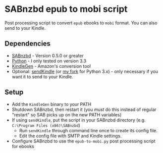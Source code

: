 SABnzbd epub to mobi script
=====

Post processing script to convert `epub` ebooks to `mobi` format. You can also send to your Kindle.

## Dependencies

* [SABnzbd](http://sabnzbd.org/) - Version 0.5.0 or greater
* [Python](http://www.python.org/getit/) - I only tested on version 3.3
* [KindleGen](http://www.amazon.com/gp/feature.html?ie=UTF8&docId=1000765211) - Amazon's conversion tool
* Optional: [sendKindle](https://github.com/kparal/sendKindle) (or [my fork](https://github.com/sylturner/sendKindle) for Python 3.x) - only necessary if you want it to send to your Kindle.

## Setup

* Add the `KindleGen` binary to your PATH
* Shutdown SABnzbd, then restart it (you _must_ do this instead of regular "restart" so SAB picks up on the new PATH variables)
* If using `sendKindle`, put the script in your SABnzbd directory (e.g. `C:\Program Files (x86)\SABnzbd`)
	* Run `sendKindle` through command line once to create its config file.
	* Edit the config file with SMTP and Kindle settings.
* Configure SABnzbd to use the `epub-to-mobi.py` post processing script for ebooks

